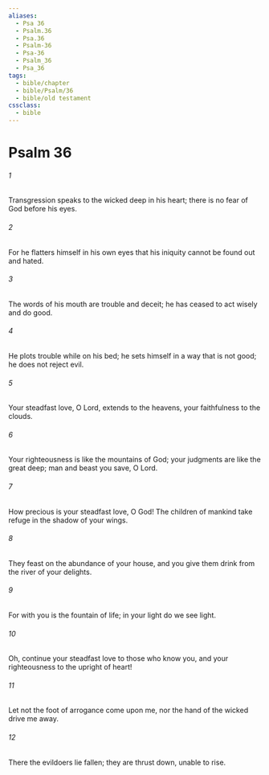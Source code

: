 ```yaml
---
aliases:
  - Psa 36
  - Psalm.36
  - Psa.36
  - Psalm-36
  - Psa-36
  - Psalm_36
  - Psa_36
tags:
  - bible/chapter
  - bible/Psalm/36
  - bible/old testament
cssclass:
  - bible
---
```


# Psalm 36

###### 1
Transgression speaks to the wicked deep in his heart; there is no fear of God before his eyes.
###### 2
For he flatters himself in his own eyes that his iniquity cannot be found out and hated.
###### 3
The words of his mouth are trouble and deceit; he has ceased to act wisely and do good.
###### 4
He plots trouble while on his bed; he sets himself in a way that is not good; he does not reject evil.
###### 5
Your steadfast love, O Lord, extends to the heavens, your faithfulness to the clouds.
###### 6
Your righteousness is like the mountains of God; your judgments are like the great deep; man and beast you save, O Lord.
###### 7
How precious is your steadfast love, O God! The children of mankind take refuge in the shadow of your wings.
###### 8
They feast on the abundance of your house, and you give them drink from the river of your delights.
###### 9
For with you is the fountain of life; in your light do we see light.
###### 10
Oh, continue your steadfast love to those who know you, and your righteousness to the upright of heart!
###### 11
Let not the foot of arrogance come upon me, nor the hand of the wicked drive me away.
###### 12
There the evildoers lie fallen; they are thrust down, unable to rise.


